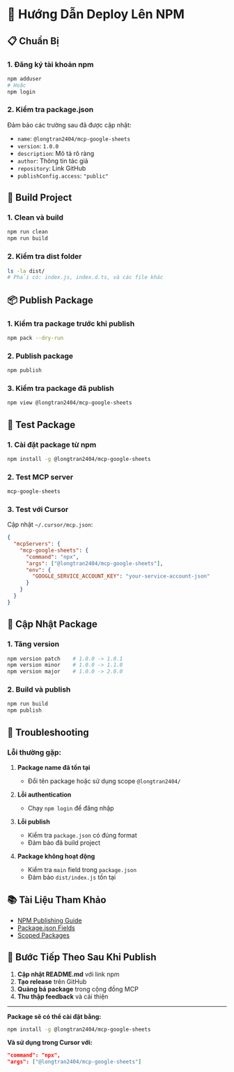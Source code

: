 # 🚀 Hướng Dẫn Deploy Lên NPM

## 📋 **Chuẩn Bị**

### **1. Đăng ký tài khoản npm**

```bash
npm adduser
# Hoặc
npm login
```

### **2. Kiểm tra package.json**

Đảm bảo các trường sau đã được cập nhật:

- `name`: `@longtran2404/mcp-google-sheets`
- `version`: `1.0.0`
- `description`: Mô tả rõ ràng
- `author`: Thông tin tác giả
- `repository`: Link GitHub
- `publishConfig.access`: `"public"`

## 🔧 **Build Project**

### **1. Clean và build**

```bash
npm run clean
npm run build
```

### **2. Kiểm tra dist folder**

```bash
ls -la dist/
# Phải có: index.js, index.d.ts, và các file khác
```

## 📦 **Publish Package**

### **1. Kiểm tra package trước khi publish**

```bash
npm pack --dry-run
```

### **2. Publish package**

```bash
npm publish
```

### **3. Kiểm tra package đã publish**

```bash
npm view @longtran2404/mcp-google-sheets
```

## 🧪 **Test Package**

### **1. Cài đặt package từ npm**

```bash
npm install -g @longtran2404/mcp-google-sheets
```

### **2. Test MCP server**

```bash
mcp-google-sheets
```

### **3. Test với Cursor**

Cập nhật `~/.cursor/mcp.json`:

```json
{
  "mcpServers": {
    "mcp-google-sheets": {
      "command": "npx",
      "args": ["@longtran2404/mcp-google-sheets"],
      "env": {
        "GOOGLE_SERVICE_ACCOUNT_KEY": "your-service-account-json"
      }
    }
  }
}
```

## 🔄 **Cập Nhật Package**

### **1. Tăng version**

```bash
npm version patch    # 1.0.0 -> 1.0.1
npm version minor    # 1.0.0 -> 1.1.0
npm version major    # 1.0.0 -> 2.0.0
```

### **2. Build và publish**

```bash
npm run build
npm publish
```

## 🚨 **Troubleshooting**

### **Lỗi thường gặp:**

1. **Package name đã tồn tại**

   - Đổi tên package hoặc sử dụng scope `@longtran2404/`

2. **Lỗi authentication**

   - Chạy `npm login` để đăng nhập

3. **Lỗi publish**

   - Kiểm tra `package.json` có đúng format
   - Đảm bảo đã build project

4. **Package không hoạt động**
   - Kiểm tra `main` field trong `package.json`
   - Đảm bảo `dist/index.js` tồn tại

## 📚 **Tài Liệu Tham Khảo**

- [NPM Publishing Guide](https://docs.npmjs.com/packages-and-modules/contributing-packages-to-the-registry)
- [Package.json Fields](https://docs.npmjs.com/cli/v8/configuring-npm/package-json)
- [Scoped Packages](https://docs.npmjs.com/about-scopes)

## 🎯 **Bước Tiếp Theo Sau Khi Publish**

1. **Cập nhật README.md** với link npm
2. **Tạo release** trên GitHub
3. **Quảng bá package** trong cộng đồng MCP
4. **Thu thập feedback** và cải thiện

---

**Package sẽ có thể cài đặt bằng:**

```bash
npm install -g @longtran2404/mcp-google-sheets
```

**Và sử dụng trong Cursor với:**

```json
"command": "npx",
"args": ["@longtran2404/mcp-google-sheets"]
```
